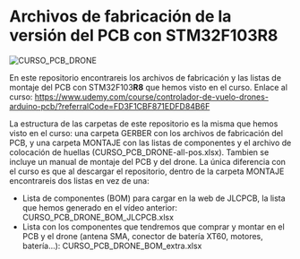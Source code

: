 # Archivos de fabricación de la versión del PCB con STM32F103R8

![CURSO_PCB_DRONE](https://user-images.githubusercontent.com/46316984/147926003-0ee57c10-4128-4631-8d31-6318b432b1ed.png)

En este repositorio encontrareis los archivos de fabricación y las listas de montaje del PCB con STM32F103**R8** que hemos visto en el curso. Enlace al curso: https://www.udemy.com/course/controlador-de-vuelo-drones-arduino-pcb/?referralCode=FD3F1CBF871EDFD84B6F

La estructura de las carpetas de este repositorio es la misma que hemos visto en el curso: una carpeta GERBER con los archivos de fabricación del PCB, y una carpeta MONTAJE con las listas de componentes y el archivo de colocación de huellas (CURSO_PCB_DRONE-all-pos.xlsx). Tambien se incluye un manual de montaje del PCB y del drone. La única diferencia con el curso es que al descargar el repositorio, dentro de la carpeta MONTAJE encontrareis dos listas en vez de una:

- Lista de componentes (BOM) para cargar en la web de JLCPCB, la lista que hemos generado en el vídeo anterior: CURSO_PCB_DRONE_BOM_JLCPCB.xlsx
- Lista con los componentes que tendremos que comprar y montar en el PCB y el drone (antena SMA, conector de batería XT60, motores, batería...): CURSO_PCB_DRONE_BOM_extra.xlsx
